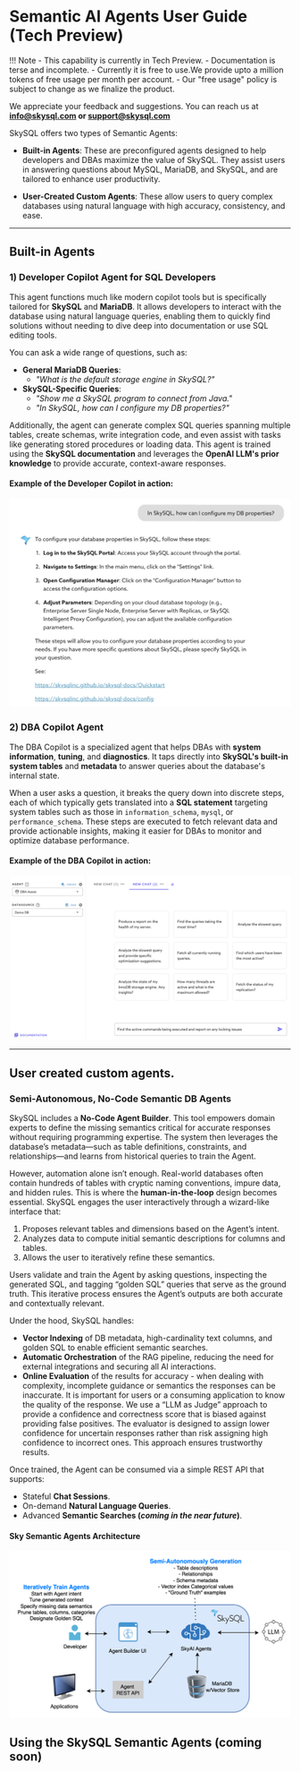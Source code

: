 # Semantic AI Agents User Guide (Tech Preview)

!!! Note
    - This capability is currently in Tech Preview.
    - Documentation is terse and incomplete.
    - Currently it is free to use.We provide upto a million tokens of free usage per month per account.
    - Our "free usage" policy is subject to change as we finalize the product.
    
We appreciate your feedback and suggestions. You can reach us at **[info@skysql.com](mailto:info@skysql.com) or [support@skysql.com](mailto:support@skysql.com)**


SkySQL offers two types of Semantic Agents: 

* **Built-in Agents**: These are preconfigured agents designed to help developers and DBAs maximize the value of SkySQL. They assist users in answering questions about MySQL, MariaDB, and SkySQL, and are tailored to enhance user productivity.

* **User-Created Custom Agents**: These allow users to query complex databases using natural language with high accuracy, consistency, and ease.

---
## Built-in Agents

### 1) Developer Copilot **Agent for SQL Developers**

This agent functions much like modern copilot tools but is specifically tailored for **SkySQL** and **MariaDB**. It allows developers to interact with the database using natural language queries, enabling them to quickly find solutions without needing to dive deep into documentation or use SQL editing tools.

You can ask a wide range of questions, such as:

- **General MariaDB Queries**:
    - *"What is the default storage engine in SkySQL?"*
- **SkySQL-Specific Queries**:
    - *"Show me a SkySQL program to connect from Java."*
    - *"In SkySQL, how can I configure my DB properties?"*

Additionally, the agent can generate complex SQL queries spanning multiple tables, create schemas, write integration code, and even assist with tasks like generating stored procedures or loading data. This agent is trained using the **SkySQL documentation** and leverages the **OpenAI LLM's prior knowledge** to provide accurate, context-aware responses.

#### Example of the Developer Copilot in action:
![Developer Copilot example](SkyAI_ama_example1.png)

### 2) **DBA Copilot Agent**

The DBA Copilot is a specialized agent that helps DBAs with **system information**, **tuning**, and **diagnostics**. It taps directly into **SkySQL's built-in system tables** and **metadata** to answer queries about the database's internal state.

When a user asks a question, it breaks the query down into discrete steps, each of which typically gets translated into a **SQL statement** targeting system tables such as those in `information_schema`, `mysql`, or `performance_schema`. These steps are executed to fetch relevant data and provide actionable insights, making it easier for DBAs to monitor and optimize database performance.

#### Example of the DBA Copilot in action:
![DBA Copilot starter questions](SkyAI_DBA_image1.png)

---

## User created custom agents.

### **Semi-Autonomous, No-Code Semantic DB Agents**

SkySQL includes a **No-Code Agent Builder**. This tool empowers domain experts to define the missing semantics critical for accurate responses without requiring programming expertise. The system then leverages the database’s metadata—such as table definitions, constraints, and relationships—and learns from historical queries to train the Agent.

However, automation alone isn’t enough. Real-world databases often contain hundreds of tables with cryptic naming conventions, impure data, and hidden rules. This is where the **human-in-the-loop** design becomes essential. SkySQL engages the user interactively through a wizard-like interface that:

1. Proposes relevant tables and dimensions based on the Agent’s intent.
2. Analyzes data to compute initial semantic descriptions for columns and tables.
3. Allows the user to iteratively refine these semantics.

Users validate and train the Agent by asking questions, inspecting the generated SQL, and tagging “golden SQL” queries that serve as the ground truth. This iterative process ensures the Agent’s outputs are both accurate and contextually relevant.

Under the hood, SkySQL handles:

- **Vector Indexing** of DB metadata, high-cardinality text columns, and golden SQL to enable efficient semantic searches.
- **Automatic Orchestration** of the RAG pipeline, reducing the need for external integrations and securing all AI interactions.
- **Online Evaluation** of the results for accuracy - when dealing with complexity, incomplete guidance or semantics the responses can be inaccurate.  It is important for users or a consuming application to know the quality of the response. We use a “LLM as Judge” approach to provide a confidence and correctness score that is biased against providing false positives. The evaluator is designed to assign lower confidence for uncertain responses rather than risk assigning high confidence to incorrect ones. This approach ensures trustworthy results.

Once trained, the Agent can be consumed via a simple REST API that supports:

- Stateful **Chat Sessions**.
- On-demand **Natural Language Queries**.
- Advanced **Semantic Searches (*coming in the near future*)**.

#### Sky Semantic Agents Architecture
![Sky Semantic Agents Architecture](SkyAI_Arch_image1.png)

## Using the SkySQL Semantic Agents (coming soon)
